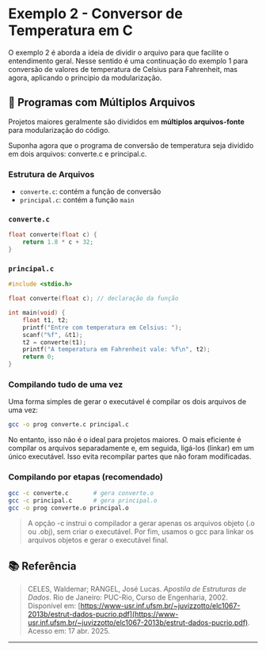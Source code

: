 # Exemplo 2 - Conversor de Temperatura em C

O exemplo 2 é aborda a ideia de dividir o arquivo para que facilite o entendimento geral. Nesse sentido é uma continuação do exemplo 1 para conversão de valores de temperatura de Celsius para Fahrenheit, mas agora, aplicando o principio da modularização.  

## 🔧 Programas com Múltiplos Arquivos

Projetos maiores geralmente são divididos em **múltiplos arquivos-fonte** para modularização do código.

Suponha agora que o programa de conversão de temperatura seja dividido em dois arquivos: converte.c e principal.c.

### Estrutura de Arquivos

- `converte.c`: contém a função de conversão
- `principal.c`: contém a função `main`

### `converte.c`

```c
float converte(float c) {
    return 1.8 * c + 32;
}
```

### `principal.c`

```c
#include <stdio.h>

float converte(float c); // declaração da função

int main(void) {
    float t1, t2;
    printf("Entre com temperatura em Celsius: ");
    scanf("%f", &t1);
    t2 = converte(t1);
    printf("A temperatura em Fahrenheit vale: %f\n", t2);
    return 0;
}
```

### Compilando tudo de uma vez

Uma forma simples de gerar o executável é compilar os dois arquivos de uma vez:

```bash
gcc -o prog converte.c principal.c
```

No entanto, isso não é o ideal para projetos maiores. O mais eficiente é compilar os arquivos separadamente e, em seguida, ligá-los (linkar) em um único executável. Isso evita recompilar partes que não foram modificadas.

### Compilando por etapas (recomendado)

```bash
gcc -c converte.c       # gera converte.o
gcc -c principal.c      # gera principal.o
gcc -o prog converte.o principal.o
```

>A opção -c instrui o compilador a gerar apenas os arquivos objeto (.o ou .obj), sem criar o executável.
>Por fim, usamos o gcc para linkar os arquivos objetos e gerar o executável final.

## 📚 Referência

> CELES, Waldemar; RANGEL, José Lucas. *Apostila de Estruturas de Dados*. Rio de Janeiro: PUC-Rio, Curso de Engenharia, 2002. Disponível em: [https://www-usr.inf.ufsm.br/~juvizzotto/elc1067-2013b/estrut-dados-pucrio.pdf](https://www-usr.inf.ufsm.br/~juvizzotto/elc1067-2013b/estrut-dados-pucrio.pdf). Acesso em: 17 abr. 2025.
---

